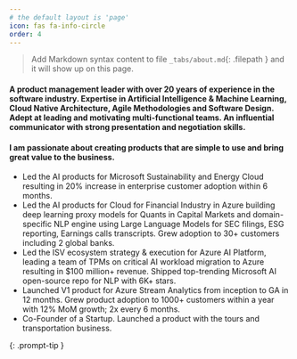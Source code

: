 ```yaml
---
# the default layout is 'page'
icon: fas fa-info-circle
order: 4
---
```

> Add Markdown syntax content to file `_tabs/about.md`{: .filepath } and it will show up on this page.

#### A product management leader with over 20 years of experience in the software industry. Expertise in Artificial Intelligence & Machine Learning, Cloud Native Architecture, Agile Methodologies and Software Design. Adept at leading and motivating multi-functional teams. An influential communicator with strong presentation and negotiation skills.

#### I am passionate about creating products that are simple to use and bring great value to the business.

- Led the AI products for Microsoft Sustainability and Energy Cloud resulting in 20% increase in enterprise customer adoption within 6 months.
- Led the AI products for Cloud for Financial Industry in Azure building deep learning proxy models for Quants in Capital Markets and domain-specific NLP engine using Large Language Models for SEC filings, ESG reporting, Earnings calls transcripts. Grew adoption to 30+ customers including 2 global banks.
- Led the ISV ecosystem strategy & execution for Azure AI Platform, leading a team of TPMs on critical AI workload migration to Azure resulting in $100 million+ revenue. Shipped top-trending Microsoft AI open-source repo for NLP with 6K+ stars.
- Launched V1 product for Azure Stream Analytics from inception to GA in 12 months. Grew product adoption to 1000+ customers within a year with 12% MoM growth; 2x every 6 months.
- Co-Founder of a Startup. Launched a product with the tours and transportation business.

{: .prompt-tip }
